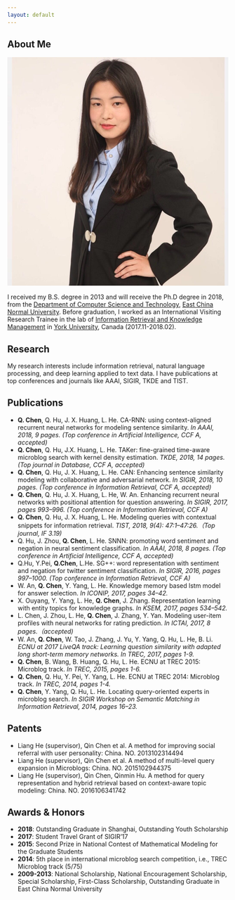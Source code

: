 ```yaml
---
layout: default
---
```


## About Me

<img class="profile-picture" src="sherlock.jpg">

I received my B.S. degree in 2013 and will receive the Ph.D degree in 2018, from the [Department of Computer Science and Technology](http://www.cs.ecnu.edu.cn/), [East China Normal University](http://www.ecnu.edu.cn). Before graduation, I worked as an International Visiting Research Trainee in the lab of [Information Retrieval and Knowledge Management](http://www.yorku.ca/jhuang/irlab/) in [York University](http://www.yorku.ca/index.html), Canada (2017.11-2018.02).
## Research

My research interests include information retrieval, natural language processing, and deep learning applied to text data. I have publications at top conferences and journals like AAAI, SIGIR, TKDE and TIST.

## Publications

- **Q. Chen**, Q. Hu, J. X. Huang, L. He. CA-RNN: using context-aligned recurrent neural networks for modeling sentence similarity. *In AAAI, 2018, 9 pages. (Top conference in Artificial Intelligence, CCF A, accepted)*
- **Q. Chen**, Q. Hu, J.X. Huang, L. He. TAKer: fine-grained time-aware microblog search with kernel density estimation. *TKDE, 2018, 14 pages. (Top journal in Database, CCF A, accepted)*
- **Q. Chen**, Q. Hu, J. X. Huang, L. He. CAN: Enhancing sentence similarity modeling with collaborative and adversarial network. *In SIGIR, 2018, 10 pages. (Top conference in Information Retrieval, CCF A, accepted)*
- **Q. Chen**, Q. Hu, J. X. Huang, L. He, W. An. Enhancing recurrent neural networks with positional attention for question answering. *In SIGIR, 2017, pages 993–996. (Top conference in Information Retrieval, CCF A)*
- **Q. Chen**, Q. Hu, J. X. Huang, L. He. Modeling queries with contextual snippets for information retrieval. *TIST, 2018, 9(4): 47:1–47:26.（Top journal, IF 3.19)*
- Q. Hu, J. Zhou, **Q. Chen**, L. He. SNNN: promoting word sentiment and negation in neural sentiment classification. *In AAAI, 2018, 8 pages. (Top conference in Artificial Intelligence, CCF A, accepted)*
- Q.Hu, Y.Pei, **Q.Chen**, L.He. SG++: word representation with sentiment and negation for twitter sentiment classification. *In SIGIR, 2016, pages 997–1000. (Top conference in Information Retrieval, CCF A)*
- W. An, **Q. Chen**, Y. Yang, L. He. Knowledge memory based lstm model for answer selection. *In ICONIP, 2017, pages 34–42.*
- X. Ouyang, Y. Yang, L. He, **Q. Chen**, J. Zhang. Representation learning with entity topics for knowledge graphs. *In KSEM, 2017, pages 534–542.*
- L. Chen, J. Zhou, L. He, **Q. Chen**, J. Zhang, Y. Yan. Modeling user-item profiles with neural networks for rating prediction. *In ICTAI, 2017, 8 pages.（accepted)*
- W. An, **Q. Chen**, W. Tao, J. Zhang, J. Yu, Y. Yang, Q. Hu, L. He, B. Li. *ECNU at 2017 LiveQA track: Learning question similarity with adapted long short-term memory networks. In TREC, 2017, pages 1-9.*
- **Q. Chen**, B. Wang, B. Huang, Q. Hu, L. He. ECNU at TREC 2015: Microblog track. *In TREC, 2015, pages 1-6.*
- **Q. Chen**, Q. Hu, Y. Pei, Y. Yang, L. He. ECNU at TREC 2014: Microblog track. *In TREC, 2014, pages 1-4.*
- **Q. Chen**, Y. Yang, Q. Hu, L. He. Locating query-oriented experts in microblog search. *In SIGIR Workshop on Semantic Matching in Information Retrieval, 2014, pages 16–23.*

## Patents
- Liang He (supervisor), Qin Chen et al. A method for improving social referral with user personality: China. NO. 2013102314494
- Liang He (supervisor), Qin Chen et al. A method of multi-level query expansion in Microblogs: China. NO. 2015102944375
- Liang He (supervisor), Qin Chen, Qinmin Hu. A method for query representation and hybrid retrieval based on context-aware topic modeling: China. NO. 2016106341742

## Awards & Honors
- **2018**: Outstanding Graduate in Shanghai, Outstanding Youth Scholarship
- **2017**: Student Travel Grant of SIGIR’17
- **2015**: Second Prize in National Contest of Mathematical Modeling for the Graduate Students
- **2014**: 5th place in international microblog search competition, i.e., TREC Microblog track (5/75)
- **2009-2013**: National Scholarship, National Encouragement Scholarship, Special Scholarship, First-Class Scholarship, Outstanding Graduate in East China Normal University
